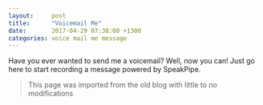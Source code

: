 ```yaml
---
layout:     post
title:      "Voicemail Me"
date:       2017-04-29 07:38:00 +1300
categories: voice mail me message
---
```


Have you ever wanted to send me a voicemail? Well, now you can! Just go here to start recording a message powered by SpeakPipe.

> This page was imported from the old blog with little to no modifications
